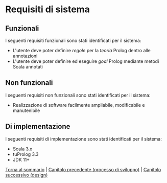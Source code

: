 # Requisiti di sistema

## Funzionali
I seguenti requisiti funzionali sono stati identificati per il sistema:
- L'utente deve poter definire _regole_ per la _teoria_ Prolog dentro alle annotazioni
- L'utente deve poter definire ed eseguire _goal_ Prolog mediante metodi Scala annotati

## Non funzionali
I seguenti requisiti non funzionali sono stati identificati per il sistema:
- Realizzazione di software facilmente ampliabile, modificabile e manutenibile

## Di implementazione
I seguenti requisiti di implementazione sono stati identificati per il sistema:

- Scala 3.x
- tuProlog 3.3
- JDK 11+

[Torna al sommario](../index.md) |
[Capitolo precedente (processo di sviluppo)](../2-development-process/index.md) |
[Capitolo successivo (design)](../4-design/index.md)